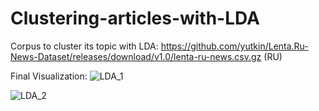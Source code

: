 # Clustering-articles-with-LDA

Corpus to cluster its topic with LDA: 
https://github.com/yutkin/Lenta.Ru-News-Dataset/releases/download/v1.0/lenta-ru-news.csv.gz (RU) 





Final Visualization:
![LDA_1](https://github.com/NastasiaMazur/Clustering-articles-with-LDA/assets/82418628/54e26b3a-8ba9-4406-9700-c783b40bdb78)

![LDA_2](https://github.com/NastasiaMazur/Clustering-articles-with-LDA/assets/82418628/64b142b7-2f84-479e-9cea-e3e26bbc4c93)
